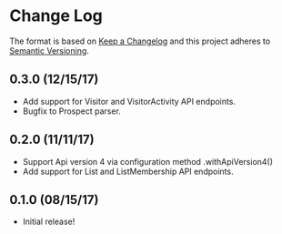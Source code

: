 # Change Log
The format is based on [Keep a Changelog](http://keepachangelog.com/)
and this project adheres to [Semantic Versioning](http://semver.org/).

## 0.3.0 (12/15/17)
- Add support for Visitor and VisitorActivity API endpoints.
- Bugfix to Prospect parser.


## 0.2.0 (11/11/17)
- Support Api version 4 via configuration method .withApiVersion4()
- Add support for List and ListMembership API endpoints.


## 0.1.0 (08/15/17)
- Initial release!